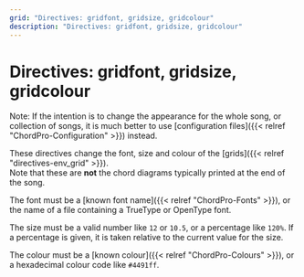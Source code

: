 ```yaml
---
grid: "Directives: gridfont, gridsize, gridcolour"
description: "Directives: gridfont, gridsize, gridcolour"
---
```


# Directives: gridfont, gridsize, gridcolour

Note: If the intention is to change the appearance for the whole song,
or collection of songs, it is much better to use
[configuration files]({{< relref "ChordPro-Configuration" >}}) instead.

These directives change the font, size and colour of the
[grids]({{< relref "directives-env_grid" >}}).  
Note that these are **not** the chord diagrams typically printed at the
end of the song.

The font must be a [known font name]({{< relref "ChordPro-Fonts" >}}), or the name of a file containing a TrueType or OpenType font.

The size must be a valid number like `12` or `10.5`, or a percentage like `120%`. If a percentage is given, it is taken relative to the current value for the size.

The colour must be a [known colour]({{< relref "ChordPro-Colours" >}}), or a hexadecimal colour code like `#4491ff`.

